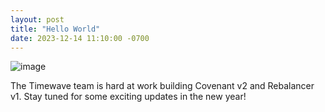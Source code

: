 ```yaml
---
layout: post
title: "Hello World"
date: 2023-12-14 11:10:00 -0700
---
```


![image](https://bafkreicb2eopsxhmipl4dccowkochz6tgwurusbbt6o4vmol6ost7j7u5m.ipfs.nftstorage.link)

The Timewave team is hard at work building Covenant v2 and Rebalancer v1. Stay
tuned for some exciting updates in the new year!
